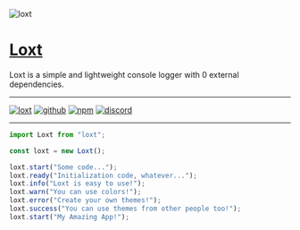 ![loxt](https://user-images.githubusercontent.com/79442303/220187872-63a607d4-3648-468c-a90c-f685e0cfd5f3.png)

# [Loxt](https://angelnext.dev/)

Loxt is a simple and lightweight console logger with 0 external dependencies.

---

[![loxt](https://img.shields.io/npm/v/loxt?color=%232161b8&logo=gitbook&style=for-the-badge&label=Docs)](https://loxt.angelnext.dev)
[![github](https://img.shields.io/npm/v/loxt?color=%232161b8&logo=github&style=for-the-badge&label=GitHub)](https://github.com/loxt-js/loxt)
[![npm](https://img.shields.io/npm/v/loxt?color=%232161b8&logo=npm&style=for-the-badge)](https://npmjs.com/package/loxt)
[![discord](https://img.shields.io/discord/1002660982591586534?color=%09%235865F2&label=Discord&logo=discord&logoColor=%23FFF&style=for-the-badge)](https://discord.gg/fE4GNHsmcB)

---

```ts
import Loxt from "loxt";

const loxt = new Loxt();

loxt.start("Some code...");
loxt.ready("Initialization code, whatever...");
loxt.info("Loxt is easy to use!");
loxt.warn("You can use colors!");
loxt.error("Create your own themes!");
loxt.success("You can use themes from other people too!");
loxt.start("My Amazing App!");
```
